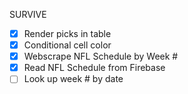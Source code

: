 SURVIVE

- [x] Render picks in table
- [x] Conditional cell color
- [x] Webscrape NFL Schedule by Week #
- [x] Read NFL Schedule from Firebase
- [ ] Look up week # by date